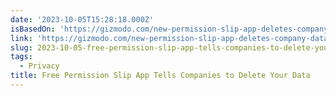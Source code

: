 ```yaml
---
date: '2023-10-05T15:28:18.000Z'
isBasedOn: 'https://gizmodo.com/new-permission-slip-app-deletes-company-data-1850895021'
link: 'https://gizmodo.com/new-permission-slip-app-deletes-company-data-1850895021'
slug: 2023-10-05-free-permission-slip-app-tells-companies-to-delete-your-data
tags:
  - Privacy
title: Free Permission Slip App Tells Companies to Delete Your Data
---
```


